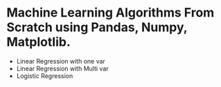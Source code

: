 # Machine Learning Algorithms From Scratch using Pandas, Numpy, Matplotlib.
* Linear Regression with one var
* Linear Regression with Multi var
* Logistic Regression 

